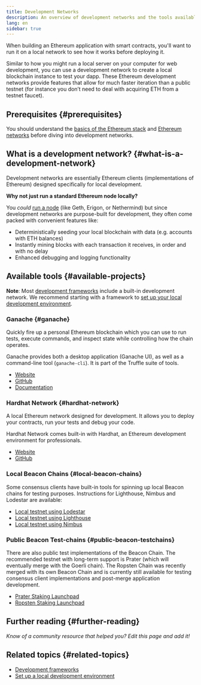 ```yaml
---
title: Development Networks
description: An overview of development networks and the tools available to help build Ethereum applications.
lang: en
sidebar: true
---
```


When building an Ethereum application with smart contracts, you'll want to run it on a local network to see how it works before deploying it.

Similar to how you might run a local server on your computer for web development, you can use a development network to create a local blockchain instance to test your dapp. These Ethereum development networks provide features that allow for much faster iteration than a public testnet (for instance you don’t need to deal with acquiring ETH from a testnet faucet).

## Prerequisites {#prerequisites}

You should understand the [basics of the Ethereum stack](/developers/docs/ethereum-stack/) and [Ethereum networks](/developers/docs/networks/) before diving into development networks.

## What is a development network? {#what-is-a-development-network}

Development networks are essentially Ethereum clients (implementations of Ethereum) designed specifically for local development.

**Why not just run a standard Ethereum node locally?**

You _could_ [run a node](/developers/docs/nodes-and-clients/#running-your-own-node) (like Geth, Erigon, or Nethermind) but since development networks are purpose-built for development, they often come packed with convenient features like:

- Deterministically seeding your local blockchain with data (e.g. accounts with ETH balances)
- Instantly mining blocks with each transaction it receives, in order and with no delay
- Enhanced debugging and logging functionality

## Available tools {#available-projects}

**Note**: Most [development frameworks](/developers/docs/frameworks/) include a built-in development network. We recommend starting with a framework to [set up your local development environment](/developers/local-environment/).

### Ganache {#ganache}

Quickly fire up a personal Ethereum blockchain which you can use to run tests, execute commands, and inspect state while controlling how the chain operates.

Ganache provides both a desktop application (Ganache UI), as well as a command-line tool (`ganache-cli`). It is part of the Truffle suite of tools.

- [Website](https://www.trufflesuite.com/ganache)
- [GitHub](https://github.com/trufflesuite/ganache)
- [Documentation](https://www.trufflesuite.com/docs/ganache/overview)

### Hardhat Network {#hardhat-network}

A local Ethereum network designed for development. It allows you to deploy your contracts, run your tests and debug your code.

Hardhat Network comes built-in with Hardhat, an Ethereum development environment for professionals.

- [Website](https://hardhat.org/)
- [GitHub](https://github.com/nomiclabs/hardhat)

### Local Beacon Chains {#local-beacon-chains}

Some consensus clients have built-in tools for spinning up local Beacon chains for testing purposes. Instructions for Lighthouse, Nimbus and Lodestar are available:

- [Local testnet using Lodestar](https://chainsafe.github.io/lodestar/usage/local/)
- [Local testnet using Lighthouse](https://lighthouse-book.sigmaprime.io/setup.html#local-testnets)
- [Local testnet using Nimbus](https://github.com/status-im/nimbus-eth1/blob/master/fluffy/docs/local_testnet.md)

### Public Beacon Test-chains {#public-beacon-testchains}

There are also public test implementations of the Beacon Chain. The recommended testnet with long-term support is Prater (which will eventually merge with the Goerli chain). The Ropsten Chain was recently merged with its own Beacon Chain and is currently still available for testing consensus client implementations and post-merge application development.

- [Prater Staking Launchpad](https://prater.launchpad.ethereum.org/en/)
- [Ropsten Staking Launchpad](https://ropsten.launchpad.ethereum.org/en/)

## Further reading {#further-reading}

_Know of a community resource that helped you? Edit this page and add it!_

## Related topics {#related-topics}

- [Development frameworks](/developers/docs/frameworks/)
- [Set up a local development environment](/developers/local-environment/)
